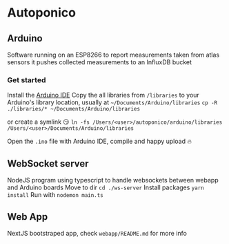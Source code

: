# Autoponico


## Arduino
Software running on an ESP8266 to report measurements taken from atlas sensors
it pushes collected measurements to an InfluxDB bucket

### Get started
Install the [Arduino IDE](https://www.arduino.cc/en/software)
Copy the all libraries from `/libraries` to your Arduino's library location, usually at `~/Documents/Arduino/libraries`
`cp -R ./libraries/* ~/Documents/Arduino/libraries`

or create a symlink 😏
`ln -fs /Users/<user>/autoponico/arduino/libraries /Users/<user>/Documents/Arduino/libraries`

Open the `.ino` file with Arduino IDE, compile and happy upload :fire:

## WebSocket server
NodeJS program using typescript to handle websockets between webapp and Arduino boards
Move to dir `cd ./ws-server`
Install packages `yarn install`
Run with `nodemon main.ts`

## Web App
NextJS bootstraped app, check `webapp/README.md` for more info
